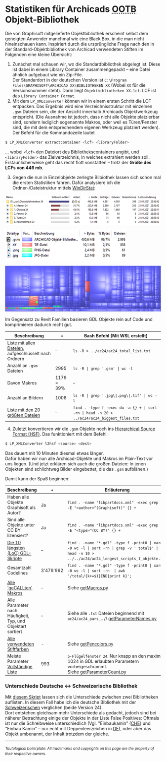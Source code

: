 # Statistiken für Archicads <abbr title="Out of the Box; also 'mitgeliefert'">OOTB</abbr> Objekt-Bibliothek

Die von Graphisoft mitgelieferte Objektbibliothek erscheint selbst dem geneigten Anwender manchmal wie eine Black Box, in die man nicht hineinschauen kann. 
Inspiriert durch die ursprüngliche Frage nach den in der Standard-Objektbibliothek von Archicad verwendeten Stiften im Folgenden eine kleine Übersicht:

1. Zunächst mal schauen wir, wo die Standardbibliothek abgelegt ist. Diese ist dabei in einem Library Container zusammengepackt – eine Datei ähnlich aufgebaut wie ein Zip-File.  
Der Standardort in der deutschen Version ist `C:\Program Files\GRAPHISOFT\ARCHICAD XX\BIBLIOTHEKEN XX` (Wobei `XX` für die Versionsnummer steht). Darin liegt `Objektbibliotheken XX.lcf`. LCF ist das `Library Container Format`.
2. Mit dem `LP_XMLConverter` können wir in einem ersten Schritt die LCF entpacken. Das Ergebnis wird eine Verzeichnisstruktur mit einzelnen `.gsm` Dateien sein, die der Ansicht innerhalb Archicads Objektwerkzeug entspricht. (Die Ausnahme ist jedoch, dass nicht alle Objekte platzierbar sind, sondern lediglich sogenannte Makros, oder weil es Türen/Fenster sind, die mit dem entsprechendem eigenen Werkzeug platziert werden).  
Der Befehl für die Kommandozeile lautet
```bash
$ LP_XMLConverter extractcontainer <lcf> <libraryFolder>
```
... wobei `<lcf>` den Dateiort des Bibliothekscontainers angibt, und `<libraryFolder>` das Zielverzeichnis, in welches extrahiert werden soll.  
Erstaunlicherweise geht das recht flott vonstatten – trotz der **Größe des LCFs von 446 mb**.

3. Gegen die nun in Einzelobjekte zerlegte Bilbiothek lassen sich schon mal die ersten Statistiken fahren. Dafür analysiere ich die Ordner-/Dateistruktur mittels [WinDirStat](https://sourceforge.net/projects/windirstat/):

![Übersicht](img/windirstat_24_overview.png)

![Augeschlüsselt nach Dateitypen](img/windirstat_24_filetypes.png)

![Bubbleview](img/windirstat_24_bubbleview.png)

Im Gegensatz zu Revit Familien basieren GDL Objekte rein auf Code und komprimieren dadurch recht gut.

Beschreibung | • | Bash Befehl (Mit WSL erstellt)
--- | --- | ---
[Liste mit allen Dateien](ac24/ac24_total_list.txt), aufgeschlüsselt nach Ordnern | – | `ls -R > ../ac24/ac24_total_list.txt`
Anzahl an `.gsm` Dateien | 2995 | `ls -R \| grep '.gsm' \| wc -l`
Davon Makros | 1179 = 39% | –
Anzahl an Bildern | 1008 | `ls -R \| grep '.jpg\\|.png\\|.tif' \| wc -l`
[Liste mit den 20 größten Dateien](ac24/ac24_biggest_files.txt) | – | `find . -type f -exec du -a {} + \| sort -rn \| head -n 20 > ../ac24/ac24_biggest_files.txt`

4. Zuletzt konvertieren wir die `.gsm` Objekte noch ins [Hierarchical Source Format (HSF)](https://gdl.graphisoft.com/tips-and-tricks/hsf-source-format). Das funktioniert mit dem Befehl:

```bash
$ LP_XMLConverter l2hsf <source> <dest>
```

Das dauert mit 10 Minuten diesmal etwas länger.  
Dafür haben wir nun alle Archicad-Objekte und Makros im Plain-Text vor uns liegen. (Und jetzt erklären sich auch die großen Dateien: In jenen Objekten sind schlichtweg Bilder eingebettet, die das `.gsm` aufblähen.)

Damit kann der Spaß beginnen:

Beschreibung | • | Erläuterung
--- | --- | ---
Haben alle Objekte Graphisoft als Autor? | Ja | `find . -name "libpartdocs.xml" -exec grep -i -E "<author>^(Graphisoft)" {} +`
Sind alle Objekte unter CC BY lizensiert? | Ja | `find . -name "libpartdocs.xml" -exec grep -i -E "<type>^(CC BY)" {} +`
[Die 10 längsten (LoC) GDL-Skripte](ac24/ac24_longest_scripts_1_objekte.txt) | – | `find . -name "*.gdl" -type f -print0 \| xargs -0 wc -l \| sort -rn \| grep -v ' total$' \|  head -n 10 > ../../ac24/ac24_longest_scripts_1_objekte.txt`
Gesamtzahl Codelines | 3'479'962 | `find . -name "*.gdl" -type f -print0 \| xargs -0 wc -l \| sort -rn  \| awk '/total/{k+=$1}END{print k}';`
[Alle 'geCALLten' Makros](ac24/ac24_all_macro_calls.txt) | – | Siehe [getMacros.py](getMacros.py)
Alle Parameter nach Häufigkeit, Typ, und Objektart sortiert | – | Siehe alle `.txt` Dateien beginnend mit `ac24/ac24_pars_…` // [getParameterNames.py](getParameterNames.py)
[Alle verwendeten Stiftfarben](ac24/ac24_pencolors_1_objekte.txt) | - | Siehe [getPencolors.py](getPenColors.py)
Meiste Parameter <br> [Vollständige Liste](ac24/ac24_parscount.csv) | 993 | `5-Flügelfenster 24`. Nur knapp an den maximal 1024 in GDL erlaubten Parametern vorbeigeschrammt. <br> Siehe [getParameterCount.py](getParameterCount.py)


### Unterschiede Deutsche ↔ Schweizerische Bibliothek
Mit [diesem Skript](compareLibContents.py) lassen sich die Unterschiede zwischen zwei Bibliotheken auflisten. In diesem Fall habe ich die deutsche Bibliothek mit der [Schweizerischen](ac24_che/ac24_che_total_list.txt) verglichen (beide Version 24).  
Dort entstehen gleichsam mehr Unterschiede als gedacht, jedoch sind bei näherer Betrachtung einige der Objekte in der Liste False Positives: Oftmals ist nur die Schreibweise unterschiedlich (Vgl. "Einbaukamin" ([CHE](ac24_che/ac24_diff_inCHE.txt)) und "Einbau Kamin" – nur echt mit Deppenleerzeichen in [DE](ac24_che/ac24_diff_inGer.txt)), oder aber das Objekt umbenannt, der Inhalt trotzdem der gleiche.

---

<small>_Tautological boilerplate: All trademarks and copyrights on this page are the property of their respective owners._</small>

